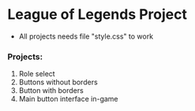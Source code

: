 # League of Legends Project

- All projects needs file "style.css" to work

### Projects:

1. Role select
2. Buttons without borders
3. Button with borders
4. Main button interface in-game
